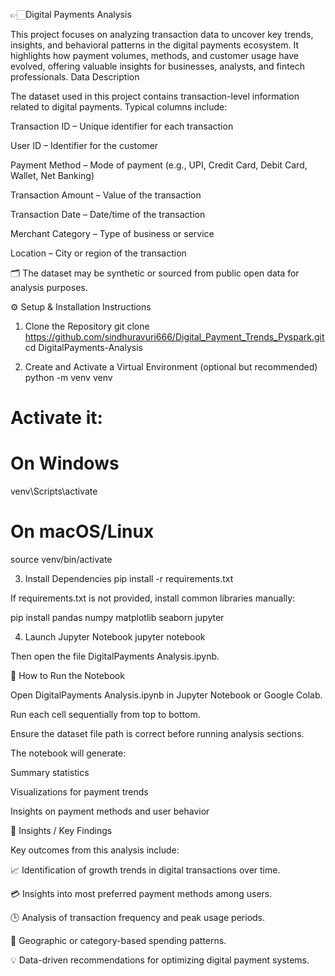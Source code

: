 👉🏻Digital Payments Analysis

This project focuses on analyzing transaction data to uncover key trends, insights, and behavioral patterns in the digital payments ecosystem.
It highlights how payment volumes, methods, and customer usage have evolved, offering valuable insights for businesses, analysts, and fintech professionals.
Data Description

The dataset used in this project contains transaction-level information related to digital payments.
Typical columns include:

Transaction ID – Unique identifier for each transaction

User ID – Identifier for the customer

Payment Method – Mode of payment (e.g., UPI, Credit Card, Debit Card, Wallet, Net Banking)

Transaction Amount – Value of the transaction

Transaction Date – Date/time of the transaction

Merchant Category – Type of business or service

Location – City or region of the transaction

🗂️ The dataset may be synthetic or sourced from public open data for analysis purposes.

⚙️ Setup & Installation Instructions
1. Clone the Repository
git clone https://github.com/sindhuravuri666/Digital_Payment_Trends_Pyspark.git
cd DigitalPayments-Analysis

2. Create and Activate a Virtual Environment (optional but recommended)
python -m venv venv
# Activate it:
# On Windows
venv\Scripts\activate
# On macOS/Linux
source venv/bin/activate

3. Install Dependencies
pip install -r requirements.txt


If requirements.txt is not provided, install common libraries manually:

pip install pandas numpy matplotlib seaborn jupyter

4. Launch Jupyter Notebook
jupyter notebook


Then open the file DigitalPayments Analysis.ipynb.

🚀 How to Run the Notebook

Open DigitalPayments Analysis.ipynb in Jupyter Notebook or Google Colab.

Run each cell sequentially from top to bottom.

Ensure the dataset file path is correct before running analysis sections.

The notebook will generate:

Summary statistics

Visualizations for payment trends

Insights on payment methods and user behavior

🧠 Insights / Key Findings

Key outcomes from this analysis include:

📈 Identification of growth trends in digital transactions over time.

💳 Insights into most preferred payment methods among users.

🕒 Analysis of transaction frequency and peak usage periods.

🧭 Geographic or category-based spending patterns.

💡 Data-driven recommendations for optimizing digital payment systems.


